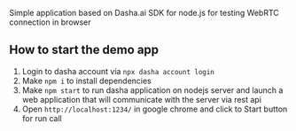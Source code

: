 Simple application based on Dasha.ai SDK for node.js for testing WebRTC connection in browser

## How to start the demo app

1. Login to dasha account via `npx dasha account login`
2. Make `npm i` to install dependencies
3. Make `npm start` to run dasha application on nodejs server and launch a web application that will communicate with the server via rest api
5. Open `http://localhost:1234/` in google chrome and click to Start button for run call
